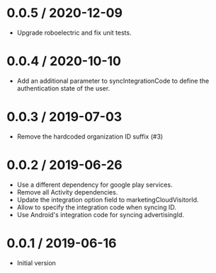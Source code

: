 
0.0.5 / 2020-12-09
==================

  * Upgrade roboelectric and fix unit tests.

0.0.4 / 2020-10-10
==================

  * Add an additional parameter to syncIntegrationCode to define the authentication state of the user.

0.0.3 / 2019-07-03
==================

  * Remove the hardcoded organization ID suffix (#3)

0.0.2 / 2019-06-26
==================

  * Use a different dependency for google play services.
  * Remove all Activity dependencies.
  * Update the integration option field to marketingCloudVisitorId.
  * Allow to specify the integration code when syncing ID.
  * Use Android's integration code for syncing advertisingId.

0.0.1 / 2019-06-16
==================

  * Initial version
